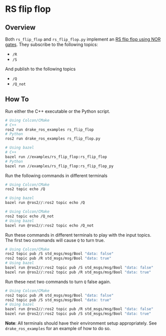 # RS flip flop

## Overview

Both `rs_flip_flop` and `rs_flip_flop.py` implement an [RS flip flop using NOR gates](https://en.wikipedia.org/wiki/Flip-flop_(electronics)#SR_NOR_latch).
They subscribe to the following topics:

* `/R`
* `/S`

And publish to the following topics

* `/Q`
* `/Q_not`

## How To

Run either the C++ executable or the Python script.


```sh
# Using Colcon/CMake
# C++
ros2 run drake_ros_examples rs_flip_flop
# Python
ros2 run drake_ros_examples rs_flip_flop.py

# Using bazel
# C++
bazel run //examples/rs_flip_flop:rs_flip_flop
# Python
bazel run //examples/rs_flip_flop:rs_flip_flop_py
```

Run the following commands in different terminals

```sh
# Using Colcon/CMake
ros2 topic echo /Q

# Using bazel
bazel run @ros2//:ros2 topic echo /Q
```

```sh
# Using Colcon/CMake
ros2 topic echo /Q_not
# Using bazel
bazel run @ros2//:ros2 topic echo /Q_not
```

Run these commands in different terminals to play with the input topics. \
The first two commands will cause `Q` to turn true.

```sh
# Using Colcon/CMake
ros2 topic pub /S std_msgs/msg/Bool "data: false"
ros2 topic pub /R std_msgs/msg/Bool "data: true"
# Using bazel
bazel run @ros2//:ros2 topic pub /S std_msgs/msg/Bool "data: false"
bazel run @ros2//:ros2 topic pub /R std_msgs/msg/Bool "data: true"
```

Run these next two commands to turn `Q` false again.

```sh
# Using Colcon/CMake
ros2 topic pub /R std_msgs/msg/Bool "data: false"
ros2 topic pub /S std_msgs/msg/Bool "data: true"
# Using bazel
bazel run @ros2//:ros2 topic pub /R std_msgs/msg/Bool "data: false"
bazel run @ros2//:ros2 topic pub /S std_msgs/msg/Bool "data: true"
```

**Note**: All terminals should have their environment setup appropriately. See
`drake_ros_examples` for an example of how to do so.
